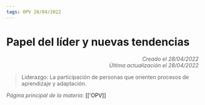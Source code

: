 ```yaml
---
tags: OPV 28/04/2022
---
```


# Papel del líder y nuevas tendencias
<div style="text-align: right; opacity: 0.7; font-style: italic;">Creado el 28/04/2022</div>
<div style="text-align: right; opacity: 0.7; font-style: italic;">Última actualización el 28/04/2022</div>

> Liderazgo: La participación de personas que orienten procesos de aprendizaje y adaptación.



<span style="opacity: 0.7; font-style: italic;">Página principal de la materia:</span> [['OPV]]